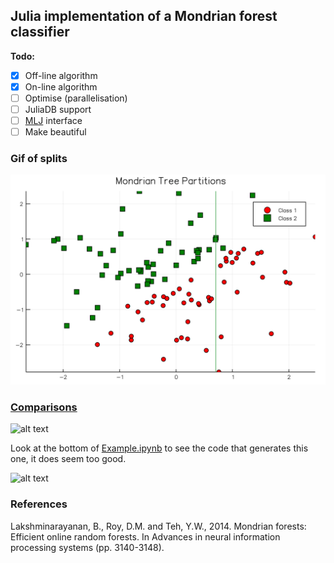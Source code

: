 ## Julia implementation of a Mondrian forest classifier

**Todo:**

- [x] Off-line algorithm
- [x] On-line algorithm
- [ ] Optimise (parallelisation)
- [ ] JuliaDB support
- [ ] [MLJ](https://github.com/dominusmi/warwick-rsg/tree/master/MLR) interface
- [ ] Make beautiful

### Gif of splits

![alt text](resources/MT.gif)

### [Comparisons](https://github.com/dominusmi/warwick-rsg/tree/master/MondrianForest/comparisons)

![alt text](https://github.com/dominusmi/warwick-rsg/blob/master/MondrianForest/comparisons/n_data_scale.png)

Look at the bottom of [Example.ipynb](https://github.com/dominusmi/warwick-rsg/blob/master/MondrianForest/Example.ipynb) to
see the code that generates this one, it does seem too good.

![alt text](https://github.com/dominusmi/warwick-rsg/blob/master/MondrianForest/comparisons/n_tree_scale.png)

### References 

Lakshminarayanan, B., Roy, D.M. and Teh, Y.W., 2014. Mondrian forests: Efficient online random forests. In Advances in neural information processing systems (pp. 3140-3148).
